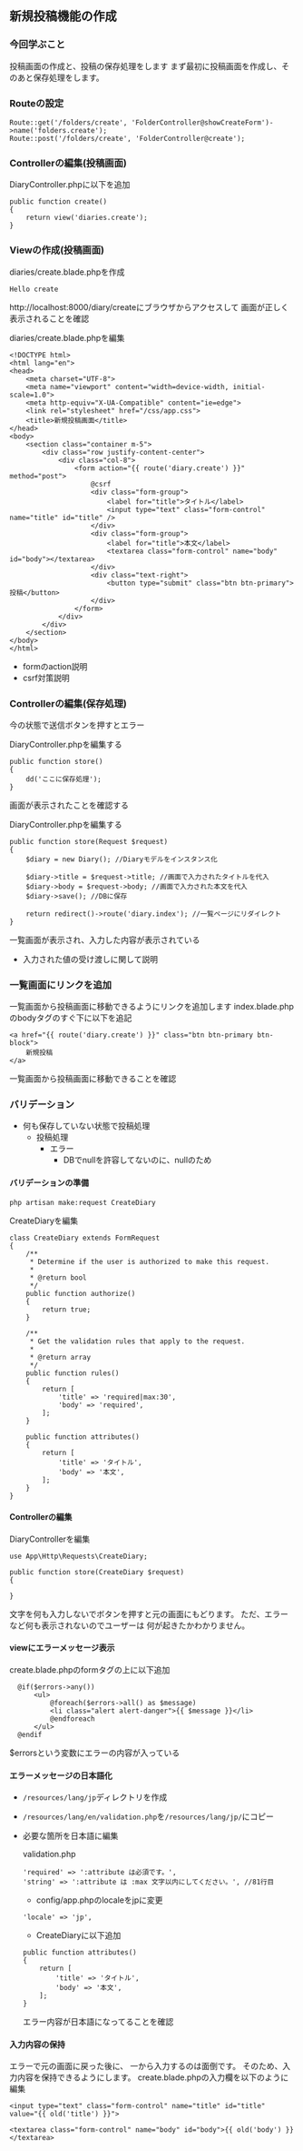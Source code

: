 ## 新規投稿機能の作成
### 今回学ぶこと
投稿画面の作成と、投稿の保存処理をします
まず最初に投稿画面を作成し、そのあと保存処理をします。

### Routeの設定
```
Route::get('/folders/create', 'FolderController@showCreateForm')->name('folders.create');
Route::post('/folders/create', 'FolderController@create');
```

### Controllerの編集(投稿画面)
DiaryController.phpに以下を追加
```
public function create()
{
    return view('diaries.create');
}
```

### Viewの作成(投稿画面)
diaries/create.blade.phpを作成
```
Hello create
```
http://localhost:8000/diary/createにブラウザからアクセスして
画面が正しく表示されることを確認

diaries/create.blade.phpを編集
```
<!DOCTYPE html>
<html lang="en">
<head>
    <meta charset="UTF-8">
    <meta name="viewport" content="width=device-width, initial-scale=1.0">
    <meta http-equiv="X-UA-Compatible" content="ie=edge">
    <link rel="stylesheet" href="/css/app.css">
    <title>新規投稿画面</title>
</head>
<body>
    <section class="container m-5">
        <div class="row justify-content-center">
            <div class="col-8">
                <form action="{{ route('diary.create') }}" method="post">
                    @csrf
                    <div class="form-group">
                        <label for="title">タイトル</label>
                        <input type="text" class="form-control" name="title" id="title" />
                    </div>
                    <div class="form-group">
                        <label for="title">本文</label>
                        <textarea class="form-control" name="body" id="body"></textarea>
                    </div>
                    <div class="text-right">
                        <button type="submit" class="btn btn-primary">投稿</button>
                    </div>
                </form>
            </div>
        </div>
    </section>
</body>
</html>
```

- formのaction説明
- csrf対策説明

### Controllerの編集(保存処理)
今の状態で送信ボタンを押すとエラー

DiaryController.phpを編集する
```
public function store()
{
    dd('ここに保存処理');
}
```
画面が表示されたことを確認する

DiaryController.phpを編集する
```
public function store(Request $request)
{
    $diary = new Diary(); //Diaryモデルをインスタンス化

    $diary->title = $request->title; //画面で入力されたタイトルを代入
    $diary->body = $request->body; //画面で入力された本文を代入
    $diary->save(); //DBに保存

    return redirect()->route('diary.index'); //一覧ページにリダイレクト
}
```
一覧画面が表示され、入力した内容が表示されている

- 入力された値の受け渡しに関して説明

### 一覧画面にリンクを追加
一覧画面から投稿画面に移動できるようにリンクを追加します
index.blade.phpのbodyタグのすぐ下に以下を追記
```
<a href="{{ route('diary.create') }}" class="btn btn-primary btn-block">
    新規投稿
</a>
```
一覧画面から投稿画面に移動できることを確認

### バリデーション
- 何も保存していない状態で投稿処理
    - 投稿処理
      - エラー
        - DBでnullを許容してないのに、nullのため

#### バリデーションの準備
`php artisan make:request CreateDiary`

CreateDiaryを編集
```
class CreateDiary extends FormRequest
{
    /**
     * Determine if the user is authorized to make this request.
     *
     * @return bool
     */
    public function authorize()
    {
        return true;
    }

    /**
     * Get the validation rules that apply to the request.
     *
     * @return array
     */
    public function rules()
    {
        return [
            'title' => 'required|max:30', 
            'body' => 'required',
        ];
    }

    public function attributes()
    {
        return [
            'title' => 'タイトル',
            'body' => '本文',
        ];
    }
}
```

#### Controllerの編集
DiaryControllerを編集
```
use App\Http\Requests\CreateDiary;

public function store(CreateDiary $request)
{

}
```
文字を何も入力しないでボタンを押すと元の画面にもどります。
ただ、エラーなど何も表示されないのでユーザーは
何が起きたかわかりません。

#### viewにエラーメッセージ表示
create.blade.phpのformタグの上に以下追加
```
  @if($errors->any())
      <ul>
          @foreach($errors->all() as $message)
          <li class="alert alert-danger">{{ $message }}</li>
          @endforeach
      </ul>
  @endif
```
$errorsという変数にエラーの内容が入っている

#### エラーメッセージの日本語化
- `/resources/lang/jp`ディレクトリを作成
- `/resources/lang/en/validation.php`を`/resources/lang/jp/`にコピー
- 必要な箇所を日本語に編集

    validation.php
    ```
    'required' => ':attribute は必須です。',
    'string' => ':attribute は :max 文字以内にしてください。', //81行目
    ```

    - config/app.phpのlocaleをjpに変更
    ```
    'locale' => 'jp',
    ```

    - CreateDiaryに以下追加
    ```
    public function attributes()
    {
        return [
            'title' => 'タイトル',
            'body' => '本文',
        ];
    }
    ```
    エラー内容が日本語になってることを確認

#### 入力内容の保持
エラーで元の画面に戻った後に、
一から入力するのは面倒です。
そのため、入力内容を保持できるようにします。
create.blade.phpの入力欄を以下のように編集
```
<input type="text" class="form-control" name="title" id="title" value="{{ old('title') }}">

<textarea class="form-control" name="body" id="body">{{ old('body') }}</textarea>

```